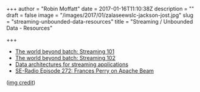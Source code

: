 +++
author = "Robin Moffatt"
date = 2017-01-16T11:10:38Z
description = ""
draft = false
image = "/images/2017/01/zalaseewslc-jackson-jost.jpg"
slug = "streaming-unbounded-data-resources"
title = "Streaming / Unbounded Data - Resources"

+++

* [The world beyond batch: Streaming 101](https://www.oreilly.com/ideas/the-world-beyond-batch-streaming-101)
* [The world beyond batch: Streaming 102](https://www.oreilly.com/ideas/the-world-beyond-batch-streaming-102)
* [Data architectures for streaming applications](https://www.oreilly.com/ideas/data-architectures-for-streaming-applications)
* [SE-Radio Episode 272: Frances Perry on Apache Beam](http://www.se-radio.net/2016/10/se-radio-episode-272-frances-perry-on-apache-beam/)


([img credit](https://unsplash.com/@jacksonjost]))
